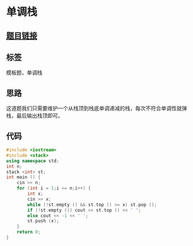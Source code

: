 # 单调栈
## [题目链接](https://www.acwing.com/problem/content/832/)
## 标签
模板题，单调栈
## 思路
这道题我们只需要维护一个从栈顶到栈底单调递减的栈，每次不符合单调性就弹栈，最后输出栈顶即可。
## 代码
```cpp
#include <iostream>
#include <stack>
using namespace std;
int n;
stack <int> st;
int main () {
    cin >> n;
    for (int i = 1;i <= n;i++) {
        int x;
        cin >> x;
        while (!st.empty () && st.top () >= x) st.pop ();
        if (!st.empty ()) cout << st.top () << ' ';
        else cout << -1 << ' ';
        st.push (x);
    }
    return 0;
}
```